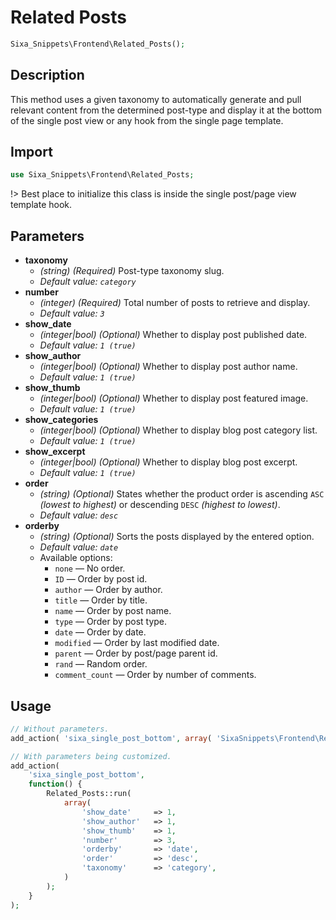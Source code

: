# Related Posts

```php
Sixa_Snippets\Frontend\Related_Posts();
```

## Description

This method uses a given taxonomy to automatically generate and pull relevant content from the determined post-type and display it at the bottom of the single post view or any hook from the single page template.

## Import

```php
use Sixa_Snippets\Frontend\Related_Posts;
```

!> Best place to initialize this class is inside the single post/page view template hook.

## Parameters

- **taxonomy**
    - *(string) (Required)* Post-type taxonomy slug.
    - *Default value: `category`*
- **number**
    - *(integer) (Required)* Total number of posts to retrieve and display.
    - *Default value: `3`*
- **show_date**
    - *(integer|bool) (Optional)* Whether to display post published date.
    - *Default value: `1 (true)`*
- **show_author**
    - *(integer|bool) (Optional)* Whether to display post author name.
    - *Default value: `1 (true)`*
- **show_thumb**
    - *(integer|bool) (Optional)* Whether to display post featured image.
    - *Default value: `1 (true)`*
- **show_categories**
    - *(integer|bool) (Optional)* Whether to display blog post category list.
    - *Default value: `1 (true)`*
- **show_excerpt**
    - *(integer|bool) (Optional)* Whether to display blog post excerpt.
    - *Default value: `1 (true)`*
- **order**
    - *(string) (Optional)* States whether the product order is ascending `ASC` *(lowest to highest)* or descending `DESC` *(highest to lowest)*.
    - *Default value: `desc`*
- **orderby**
    - *(string) (Optional)* Sorts the posts displayed by the entered option.
    - *Default value: `date`*
    - Available options:
        - `none` — No order.
        - `ID` — Order by post id.
        - `author` — Order by author.
        - `title` — Order by title.
        - `name` — Order by post name.
        - `type` — Order by post type.
        - `date` — Order by date.
        - `modified` — Order by last modified date.
        - `parent` — Order by post/page parent id.
        - `rand` — Random order.
        - `comment_count` — Order by number of comments.

## Usage

```php
// Without parameters.
add_action( 'sixa_single_post_bottom', array( 'SixaSnippets\Frontend\Related_Posts', 'run' ) );
```

```php
// With parameters being customized.
add_action(
	'sixa_single_post_bottom',
	function() {
		Related_Posts::run(
			array(
				'show_date'     => 1,
				'show_author'   => 1,
				'show_thumb'    => 1,
				'number'        => 3,
				'orderby'       => 'date',
				'order'         => 'desc',
				'taxonomy'      => 'category',
			)
		);
	}
);
```